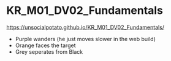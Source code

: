 # KR_M01_DV02_Fundamentals
https://unsocialpotato.github.io/KR_M01_DV02_Fundamentals/
 - Purple wanders (he just moves slower in the web build)
 - Orange faces the target
 - Grey seperates from Black
